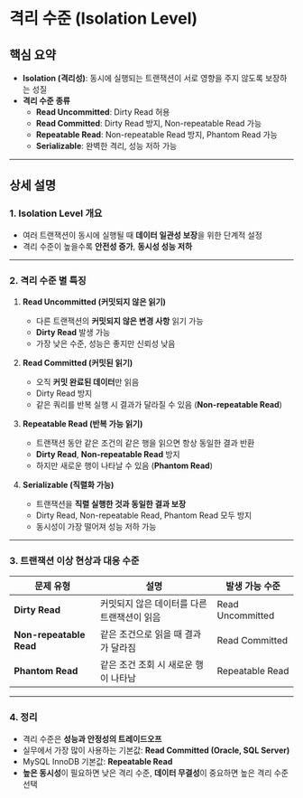 # 격리 수준 (Isolation Level)

## 핵심 요약

* **Isolation (격리성)**: 동시에 실행되는 트랜잭션이 서로 영향을 주지 않도록 보장하는 성질  
* **격리 수준 종류**
  - **Read Uncommitted**: Dirty Read 허용
  - **Read Committed**: Dirty Read 방지, Non-repeatable Read 가능
  - **Repeatable Read**: Non-repeatable Read 방지, Phantom Read 가능
  - **Serializable**: 완벽한 격리, 성능 저하 가능

---

## 상세 설명

### 1. Isolation Level 개요

* 여러 트랜잭션이 동시에 실행될 때 **데이터 일관성 보장**을 위한 단계적 설정
* 격리 수준이 높을수록 **안전성 증가**, **동시성 성능 저하**

---

### 2. 격리 수준 별 특징

1. **Read Uncommitted (커밋되지 않은 읽기)**  
   - 다른 트랜잭션의 **커밋되지 않은 변경 사항** 읽기 가능  
   - **Dirty Read** 발생 가능  
   - 가장 낮은 수준, 성능은 좋지만 신뢰성 낮음  

2. **Read Committed (커밋된 읽기)**  
   - 오직 **커밋 완료된 데이터**만 읽음  
   - Dirty Read 방지  
   - 같은 쿼리를 반복 실행 시 결과가 달라질 수 있음 (**Non-repeatable Read**)  

3. **Repeatable Read (반복 가능 읽기)**  
   - 트랜잭션 동안 같은 조건의 같은 행을 읽으면 항상 동일한 결과 반환  
   - **Dirty Read**, **Non-repeatable Read** 방지  
   - 하지만 새로운 행이 나타날 수 있음 (**Phantom Read**)  

4. **Serializable (직렬화 가능)**  
   - 트랜잭션을 **직렬 실행한 것과 동일한 결과 보장**  
   - Dirty Read, Non-repeatable Read, Phantom Read 모두 방지  
   - 동시성이 가장 떨어져 성능 저하 가능  

---

### 3. 트랜잭션 이상 현상과 대응 수준

| 문제 유형             | 설명                                           | 발생 가능 수준 |
|----------------------|----------------------------------------------|----------------|
| **Dirty Read**       | 커밋되지 않은 데이터를 다른 트랜잭션이 읽음       | Read Uncommitted |
| **Non-repeatable Read** | 같은 조건으로 읽을 때 결과가 달라짐             | Read Committed |
| **Phantom Read**     | 같은 조건 조회 시 새로운 행이 나타남             | Repeatable Read |

---

### 4. 정리

* 격리 수준은 **성능과 안정성의 트레이드오프**  
* 실무에서 가장 많이 사용하는 기본값: **Read Committed (Oracle, SQL Server)**  
* MySQL InnoDB 기본값: **Repeatable Read**  
* **높은 동시성**이 필요하면 낮은 격리 수준, **데이터 무결성**이 중요하면 높은 격리 수준 선택

